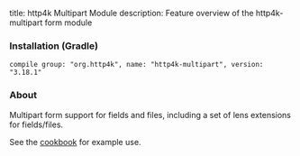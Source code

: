 title: http4k Multipart Module
description: Feature overview of the http4k-multipart form module

### Installation (Gradle)
```compile group: "org.http4k", name: "http4k-multipart", version: "3.18.1"```

### About

Multipart form support for fields and files, including a set of lens extensions for fields/files.

See the [cookbook](/cookbook/multipart_forms/) for example use.
